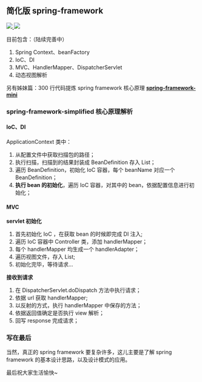 ## 简化版 spring-framework

<p>
	<a target="_blank" href="https://github.com/leishiguang/spring-framework-mini/blob/master/LICENSE">
		<img src="https://img.shields.io/apm/l/vim-mode.svg?color=yellow" ></img>
	</a>
	<a target="_blank" href="https://www.oracle.com/technetwork/java/javase/downloads/index.html">
		<img src="https://img.shields.io/badge/JDK-1.8+-green.svg" ></img>
	</a>
</p>

目前包含：（陆续完善中）
1. Spring Context、beanFactory
2. IoC、DI
4. MVC、HandlerMapper、DispatcherServlet
5. 动态视图解析

另有姊妹篇：300 行代码提炼 spring framework 核心原理 **[spring-framework-mini](https://github.com/leishiguang/spring-framework-mini)**

### spring-framework-simplified 核心原理解析

#### IoC、DI

ApplicationContext 类中：
1. 从配置文件中获取扫描包的路径；
2. 执行扫描，扫描到的结果封装成 BeanDefinition 存入 List；
3. 遍历 BeanDefinition，初始化 IoC 容器，每个 beanName 对应一个 BeanDefinition；
4. **执行 bean 的初始化**，遍历 IoC 容器，对其中的 bean，依据配置信息进行初始化；

#### MVC

**servlet 初始化**
1. 首先初始化 IoC ，在获取 bean 的时候即完成 DI 注入;
2. 遍历 IoC 容器中 Controller 类，添加 handlerMapper；
3. 每个 handlerMapper 均生成一个 handlerAdapter；
4. 遍历视图文件，存入 List;
5. 初始化完毕，等待请求...

**接收到请求**
1. 在 DispatcherServlet.doDispatch 方法中执行请求；
2. 依据 url 获取 handlerMapper;
3. 以反射的方式，执行 handlerMapper 中保存的方法；
4. 依据返回值确定是否执行 view 解析；
5. 回写 response 完成请求；

### 写在最后

当然，真正的 spring framework 要复杂许多，这儿主要是了解 spring framework 的基本设计思路，以及设计模式的应用。

最后祝大家生活愉快~
